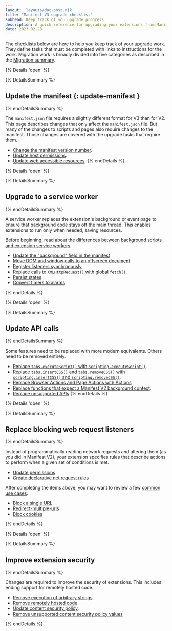 ```yaml
---
layout: 'layouts/doc-post.njk'
title: "Manifest V3 upgrade checklist"
subhead: Keep track of you upgrade progress
description: A quick reference for upgrading your extensions from Manifest V2 to Manifest V3.
date: 2023-02-28
---
```


The checklists below are here to help you keep track of your upgrade work. They define tasks that must be completed with links to instructions for the work. Migration work is broadly divided into five categories as described in the [Migration summary](). 

{% Details  'open' %}

{% DetailsSummary %}
## Update the manifest {: update-manifest }
{% endDetailsSummary %}

The `manifest.json` file requires a slightly different format for V3 than for V2. This page describes changes that only affect the `manifest.json` file. But many of the changes to scripts and pages also require changes to the manifest. Those changes are covered with the upgrade tasks that require them.

* [Change the manifest version number](/docs/extensions/upgrading/manifest/#change-version).
* [Update host permissions](/docs/extensions/upgrading/manifest/#update-host-permissions).
* [Update web accessible resources](/docs/extensions/upgrading/manifest/#update-wa-resources).
{% endDetails %}

{% Details  'open' %}

{% DetailsSummary %}
## Upgrade to a service worker
{% endDetailsSummary %}

A service worker replaces the extension's background or event page to ensure that background code stays off the main thread. This enables extensions to run only when needed, saving resources.

Before beginning, read about the [differences between background scripts and extension service workers](/docs/extensions/upgrading/to-service-workers/#differences-with-sws).

* [Update the "background" field in the manifest](/docs/extensions/upgrading/to-service-workers/#update-bg-field)
* [Move DOM and window calls to an offscreen document](/docs/extensions/upgrading/to-service-workers/#move-dom-and-window)
* [Register listeners synchronously](/docs/extensions/upgrading/to-service-workers/#register-listeners)
* [Replace calls to `XMLHttpRequest()` with global `fetch()`](/docs/extensions/upgrading/to-service-workers/#replace-xmlhttprequest).
* [Persist states](/docs/extensions/upgrading/to-service-workers/#persist-states)
* [Convert timers to alarms](/docs/extensions/upgrading/to-service-workers/#convert-timers)

{% endDetails %}

{% Details  'open' %}

{% DetailsSummary %}
## Update API calls
{% endDetailsSummary %}

Some features need to be replaced with more modern equivalents. Others need to be removed entirely.

* [Replace `tabs.executeScript()` with `scripting.executeScript()`](/docs/extensions/upgrading/api-calls/#replace-executescript).
* [Replace `tabs.insertCSS()` and `tabs.removeCSS()` with `scripting.insertCSS()` and `scripting.removeCSS()`](/docs/extensions/upgrading/api-calls/#replace-insertcss-removecss).
* [Replace Browser Actions and Page Actions with Actions](/docs/extensions/upgrading/api-calls/#replace-browser-page-actions)
* [Replace functions that expect a Manifest V2 background context](/docs/extensions/upgrading/api-calls/#replace-mv2-function).
* [Replace unsupported APIs](/docs/extensions/upgrading/api-calls/#replace-unsupported-apis) 
{% endDetails %}

{% Details  'open' %}

{% DetailsSummary %}
## Replace blocking web request listeners
{% endDetailsSummary %}

Instead of programmatically reading network requests and altering them (as you did in Manifest V2), your extension specifies rules that describe actions to perform when a given set of conditions is met.

* [Update permissions](/docs/extensions/upgrading/blocking-web-requests/#update-permissions)
* [Create declarative net request rules](/docs/extensions/upgrading/blocking-web-requests/#create-dnr-rules)

After completing the items above, you may want to review a few [common use cases](/docs/extensions/upgrading/blocking-web-requests/#common-use-cases):

* [Block a single URL](/docs/extensions/upgrading/blocking-web-requests/#block-a-single-url)
* [Redirect-multiple-urls](/docs/extensions/upgrading/blocking-web-requests/#redirect-multiple-urls)
* [Block cookies](/docs/extensions/upgrading/blocking-web-requests/#block-cookies)

{% endDetails %}

{% Details  'open' %}

{% DetailsSummary %}
## Improve extension security
{% endDetailsSummary %}

Changes are required to improve the security of extensions. This includes ending support for remotely hosted code.
* [Remove execution of arbitrary strings](/docs/extensions/upgrading/improve-security/#remove-execution-of-strings).
* [Remove remotely hosted code](/docs/extensions/upgrading/improve-security/#remove-remote-code)
* [Update content security policy](/docs/extensions/upgrading/improve-security/#update-csp).
* [Remove unsupported content security policy values](/docs/extensions/upgrading/improve-security/#remove-unsupported-csv)

{% endDetails %}